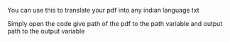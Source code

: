 You can use this to translate your pdf into any indian language txt

Simply open the code give path of the pdf to the path variable and output path to the output variable 
